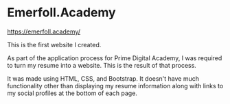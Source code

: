 # Emerfoll.Academy
https://emerfoll.academy/

This is the first website I created.

As part of the application process for Prime Digital Academy, I was required to turn my resume into a website. 
This is the result of that process.

It was made using HTML, CSS, and Bootstrap. 
It doesn't have much functionality other than displaying my resume information along with links to my social profiles at the bottom of each page.
